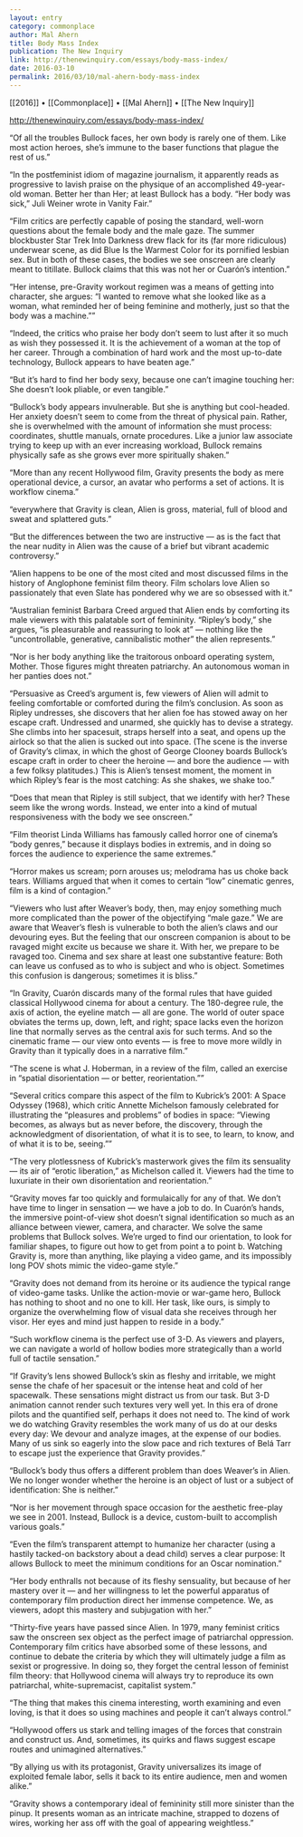 ```yaml
---
layout: entry
category: commonplace
author: Mal Ahern
title: Body Mass Index
publication: The New Inquiry
link: http://thenewinquiry.com/essays/body-mass-index/
date: 2016-03-10
permalink: 2016/03/10/mal-ahern-body-mass-index
---
```


[[2016]] • [[Commonplace]] • [[Mal Ahern]] • [[The New Inquiry]]

http://thenewinquiry.com/essays/body-mass-index/

“Of all the troubles Bullock faces, her own body is rarely one of them. Like most action heroes, she’s immune to the baser functions that plague the rest of us.”

“In the postfeminist idiom of magazine journalism, it apparently reads as progressive to lavish praise on the physique of an accomplished 49-year-old woman. Better her than Her; at least Bullock has a body. “Her body was sick,” Juli Weiner wrote in Vanity Fair.”

“Film critics are perfectly capable of posing the standard, well-worn questions about the female body and the male gaze. The summer blockbuster Star Trek Into Darkness drew flack for its (far more ridiculous) underwear scene, as did Blue Is the Warmest Color for its pornified lesbian sex. But in both of these cases, the bodies we see onscreen are clearly meant to titillate. Bullock claims that this was not her or Cuarón’s intention.”

“Her intense, pre-Gravity workout regimen was a means of getting into character, she argues: “I wanted to remove what she looked like as a woman, what reminded her of being feminine and motherly, just so that the body was a machine.””

“Indeed, the critics who praise her body don’t seem to lust after it so much as wish they possessed it. It is the achievement of a woman at the top of her career. Through a combination of hard work and the most up-to-date technology, Bullock appears to have beaten age.”

“But it’s hard to find her body sexy, because one can’t imagine touching her: She doesn’t look pliable, or even tangible.”

“Bullock’s body appears invulnerable. But she is anything but cool-headed. Her anxiety doesn’t seem to come from the threat of physical pain. Rather, she is overwhelmed with the amount of information she must process: coordinates, shuttle manuals, ornate procedures. Like a junior law associate trying to keep up with an ever increasing workload, Bullock remains physically safe as she grows ever more spiritually shaken.”

“More than any recent Hollywood film, Gravity presents the body as mere operational device, a cursor, an avatar who performs a set of actions. It is workflow cinema.”

“everywhere that Gravity is clean, Alien is gross, material, full of blood and sweat and splattered guts.”

“But the differences between the two are instructive — as is the fact that the near nudity in Alien was the cause of a brief but vibrant academic controversy.”

“Alien happens to be one of the most cited and most discussed films in the history of Anglophone feminist film theory. Film scholars love Alien so passionately that even Slate has pondered why we are so obsessed with it.”

“Australian feminist Barbara Creed argued that Alien ends by comforting its male viewers with this palatable sort of femininity. “Ripley’s body,” she argues, “is pleasurable and reassuring to look at” — nothing like the “uncontrollable, generative, cannibalistic mother” the alien represents.”

“Nor is her body anything like the traitorous onboard operating system, Mother. Those figures might threaten patriarchy. An autonomous woman in her panties does not.”

“Persuasive as Creed’s argument is, few viewers of Alien will admit to feeling comfortable or comforted during the film’s conclusion. As soon as Ripley undresses, she discovers that her alien foe has stowed away on her escape craft. Undressed and unarmed, she quickly has to devise a strategy. She climbs into her spacesuit, straps herself into a seat, and opens up the airlock so that the alien is sucked out into space. (The scene is the inverse of Gravity’s climax, in which the ghost of George Clooney boards Bullock’s escape craft in order to cheer the heroine — and bore the audience — with a few folksy platitudes.) This is Alien’s tensest moment, the moment in which Ripley’s fear is the most catching: As she shakes, we shake too.”

“Does that mean that Ripley is still subject, that we identify with her? These seem like the wrong words. Instead, we enter into a kind of mutual responsiveness with the body we see onscreen.”

“Film theorist Linda Williams has famously called horror one of cinema’s “body genres,” because it displays bodies in extremis, and in doing so forces the audience to experience the same extremes.”

“Horror makes us scream; porn arouses us; melodrama has us choke back tears. Williams argued that when it comes to certain “low” cinematic genres, film is a kind of contagion.”

“Viewers who lust after Weaver’s body, then, may enjoy something much more complicated than the power of the objectifying “male gaze.” We are aware that Weaver’s flesh is vulnerable to both the alien’s claws and our devouring eyes. But the feeling that our onscreen companion is about to be ravaged might excite us because we share it. With her, we prepare to be ravaged too. Cinema and sex share at least one substantive feature: Both can leave us confused as to who is subject and who is object. Sometimes this confusion is dangerous; sometimes it is bliss.”

“In Gravity, Cuarón discards many of the formal rules that have guided classical Hollywood cinema for about a century. The 180-degree rule, the axis of action, the eyeline match — all are gone. The world of outer space obviates the terms up, down, left, and right; space lacks even the horizon line that normally serves as the central axis for such terms. And so the cinematic frame — our view onto events — is free to move more wildly in Gravity than it typically does in a narrative film.”

“The scene is what J. Hoberman, in a review of the film, called an exercise in “spatial disorientation — or better, reorientation.””

“Several critics compare this aspect of the film to Kubrick’s 2001: A Space Odyssey (1968), which critic Annette Michelson famously celebrated for illustrating the “pleasures and problems” of bodies in space: “Viewing becomes, as always but as never before, the discovery, through the acknowledgment of disorientation, of what it is to see, to learn, to know, and of what it is to be, seeing.””

“The very plotlessness of Kubrick’s masterwork gives the film its sensuality — its air of “erotic liberation,” as Michelson called it. Viewers had the time to luxuriate in their own disorientation and reorientation.”

“Gravity moves far too quickly and formulaically for any of that. We don’t have time to linger in sensation — we have a job to do. In Cuarón’s hands, the immersive point-of-view shot doesn’t signal identification so much as an alliance between viewer, camera, and character. We solve the same problems that Bullock solves. We’re urged to find our orientation, to look for familiar shapes, to figure out how to get from point a to point b. Watching Gravity is, more than anything, like playing a video game, and its impossibly long POV shots mimic the video-game style.”

“Gravity does not demand from its heroine or its audience the typical range of video-game tasks. Unlike the action-movie or war-game hero, Bullock has nothing to shoot and no one to kill. Her task, like ours, is simply to organize the overwhelming flow of visual data she receives through her visor. Her eyes and mind just happen to reside in a body.”

“Such workflow cinema is the perfect use of 3-D. As viewers and players, we can navigate a world of hollow bodies more strategically than a world full of tactile sensation.”

“If Gravity’s lens showed Bullock’s skin as fleshy and irritable, we might sense the chafe of her spacesuit or the intense heat and cold of her spacewalk. These sensations might distract us from our task. But 3-D animation cannot render such textures very well yet. In this era of drone pilots and the quantified self, perhaps it does not need to. The kind of work we do watching Gravity resembles the work many of us do at our desks every day: We devour and analyze images, at the expense of our bodies. Many of us sink so eagerly into the slow pace and rich textures of Belá Tarr to escape just the experience that Gravity provides.”

“Bullock’s body thus offers a different problem than does Weaver’s in Alien. We no longer wonder whether the heroine is an object of lust or a subject of identification: She is neither.”

“Nor is her movement through space occasion for the aesthetic free-play we see in 2001. Instead, Bullock is a device, custom-built to accomplish various goals.”

“Even the film’s transparent attempt to humanize her character (using a hastily tacked-on backstory about a dead child) serves a clear purpose: It allows Bullock to meet the minimum conditions for an Oscar nomination.”

“Her body enthralls not because of its fleshy sensuality, but because of her mastery over it — and her willingness to let the powerful apparatus of contemporary film production direct her immense competence. We, as viewers, adopt this mastery and subjugation with her.”

“Thirty-five years have passed since Alien. In 1979, many feminist critics saw the onscreen sex object as the perfect image of patriarchal oppression. Contemporary film critics have absorbed some of these lessons, and continue to debate the criteria by which they will ultimately judge a film as sexist or progressive. In doing so, they forget the central lesson of feminist film theory: that Hollywood cinema will always try to reproduce its own patriarchal, white-supremacist, capitalist system.”

“The thing that makes this cinema interesting, worth examining and even loving, is that it does so using machines and people it can’t always control.”

“Hollywood offers us stark and telling images of the forces that constrain and construct us. And, sometimes, its quirks and flaws suggest escape routes and unimagined alternatives.”

“By allying us with its protagonist, Gravity universalizes its image of exploited female labor, sells it back to its entire audience, men and women alike.”

“Gravity shows a contemporary ideal of femininity still more sinister than the pinup. It presents woman as an intricate machine, strapped to dozens of wires, working her ass off with the goal of appearing weightless.”
